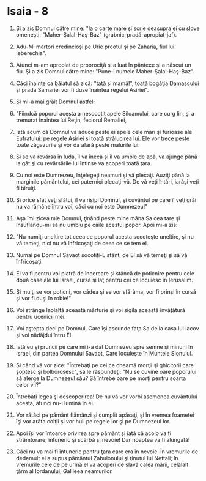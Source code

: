 # Isaia - 8

1. Şi a zis Domnul către mine: "Ia o carte mare şi scrie deasupra ei cu slove omeneşti: "Maher-Şalal-Haş-Baz" (grabnic-pradă-apropiat-jaf).

2. Adu-Mi martori credincioşi pe Urie preotul şi pe Zaharia, fiul lui Ieberechia".

3. Atunci m-am apropiat de proorociţă şi a luat în pântece şi a născut un fiu. Şi a zis Domnul către mine: "Pune-i numele Maher-Şalal-Haş-Baz".

4. Căci înainte ca băiatul să zică: "tată şi mamă!", toată bogăţia Damascului şi prada Samariei vor fi duse înaintea regelui Asiriei".

5. Şi mi-a mai grăit Domnul astfel:

6. "Fiindcă poporul acesta a nesocotit apele Siloamului, care curg lin, şi a tremurat înaintea lui Reţin, feciorul Remaliei,

7. Iată acum că Domnul va aduce peste ei apele cele mari şi furioase ale Eufratului: pe regele Asiriei şi toată strălucirea lui. Ele vor trece peste toate zăgazurile şi vor da afară peste malurile lui.

8. Şi se va revărsa în Iuda, îl va îneca şi îl va umple de apă, va ajunge până la gât şi cu revărsările lui întinse va acoperi toată ţara.

9. Cu noi este Dumnezeu, înţelegeţi neamuri şi vă plecaţi. Auziţi până la marginile pământului, cei puternici plecaţi-vă. De vă veţi întări, iarăşi veţi fi biruiţi.

10. Şi orice sfat veţi sfătui, îl va risipi Domnul, şi cuvântul pe care îl veţi grăi nu va rămâne întru voi, căci cu noi este Dumnezeu!"

11. Aşa îmi zicea mie Domnul, ţinând peste mine mâna Sa cea tare şi însuflându-mi să nu umblu pe căile acestui popor. Apoi mi-a zis:

12. "Nu numiţi uneltire tot ceea ce poporul acesta socoteşte uneltire, şi nu vă temeţi, nici nu vă înfricoşaţi de ceea ce se tem ei.

13. Numai pe Domnul Savaot socotiţi-L sfânt, de El să vă temeţi şi să vă înfricoşaţi.

14. El va fi pentru voi piatră de încercare şi stâncă de poticnire pentru cele două case ale lui Israel, cursă şi laţ pentru cei ce locuiesc în Ierusalim.

15. Şi mulţi se vor poticni, vor cădea şi se vor sfărâma, vor fi prinşi în cursă şi vor fi duşi în robie!"

16. Voi strânge laolaltă această mărturie şi voi sigila această învăţătură pentru ucenicii mei.

17. Voi aştepta deci pe Domnul, Care îşi ascunde faţa Sa de la casa lui Iacov şi voi nădăjdui întru El.

18. Iată eu şi pruncii pe care mi i-a dat Dumnezeu spre semne şi minuni în Israel, din partea Domnului Savaot, Care locuieşte în Muntele Sionului.

19. Şi când vă vor zice: "Întrebaţi pe cei ce cheamă morţii şi ghicitorii care şoptesc şi bolborosesc", să le răspundeţi: "Nu se cuvine oare poporului să alerge la Dumnezeul său? Să întrebe oare pe morţi pentru soarta celor vii?"

20. Întrebaţi legea şi descoperirea! De nu vă vor vorbi asemenea cuvântului acesta, atunci nu-i lumină în ei.

21. Vor rătăci pe pământ flămânzi şi cumplit apăsaţi, şi în vremea foametei îşi vor arăta colţii şi vor huli pe regele lor şi pe Dumnezeul lor.

22. Apoi îşi vor întoarce privirea spre pământ şi iată că acolo va fi strâmtorare, întuneric şi scârbă şi nevoie! Dar noaptea va fi alungată!

23. Căci nu va mai fi întuneric pentru ţara care era în nevoie. În vremurile de dedemult el a supus pământul Zabulonului şi ţinutul lui Neftali; în vremurile cele de pe urmă el va acoperi de slavă calea mării, celălalt ţărm al Iordanului, Galileea neamurilor.

